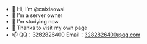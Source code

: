 - 👋 Hi, I’m @caixiaowai
- 👀 I’m a server owner
- 🌱 I’m studying now
- 💞️ Thanks to visit my own page
- 📫 QQ：3282826400 Email：3282826400@qq.com

<!---
caixiaowai/caixiaowai is a ✨ special ✨ repository because its `README.md` (this file) appears on your GitHub profile.
You can click the Preview link to take a look at your changes.
--->
